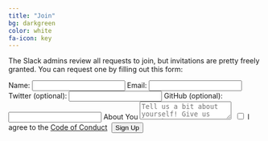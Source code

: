 ```yaml
---
title: "Join"
bg: darkgreen
color: white
fa-icon: key
---
```


<p>The Slack admins review all requests to join, but invitations are pretty freely granted. You can request one by filling out this form: </p>

<form action="https://api.wealljs.org/signup" method="POST" id="signup_form">
	<label><span>Name: </span><input name="name" required type="text" class="input-field"></label>
	<label><span>Email: </span><input name="email" required type="email" class="input-field"></label>
	<label><span>Twitter (optional): </span><input name="twitter" type="text" class="input-field"></label>
	<label><span>GitHub (optional): </span><input name="github" type="text" class="input-field"></label>
	<label><span>About You</span></label>
	<textarea name="about" placeholder="Tell us a bit about yourself! Give us enough to go on to make sure you're a person not a bot!" class="textarea-field" minlength="100"></textarea>
	<label><span>&nbsp;</span><input type="checkbox" name="coc" required  class="input-field"> I agree to the <a href="/#codeofconduct">Code of Conduct</a>
	</label>
	<input type="hidden" name="redirect_uri" value="http://witchat.github.io/postsignup.html">
	<input type="hidden" name="team_id" value="T03JF8CDH">
	<label><span>&nbsp;</span><button type="submit">Sign Up</button></label>
</form>
